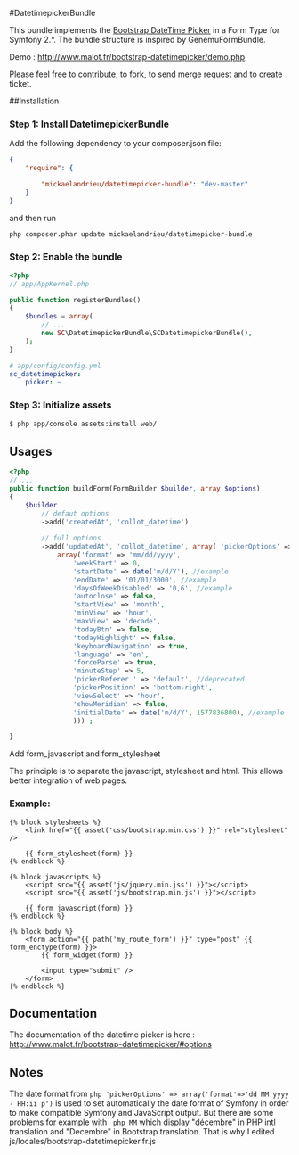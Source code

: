 #DatetimepickerBundle

This bundle implements the [Bootstrap DateTime Picker](https://github.com/smalot/bootstrap-datetimepicker) in a Form Type for Symfony 2.*. The bundle structure is inspired by GenemuFormBundle.

Demo : http://www.malot.fr/bootstrap-datetimepicker/demo.php

Please feel free to contribute, to fork, to send merge request and to create ticket.

##Installation

### Step 1: Install DatetimepickerBundle

Add the following dependency to your composer.json file:

``` json
{
    "require": {

        "mickaelandrieu/datetimepicker-bundle": "dev-master"
    }
}
```

and then run

```bash
php composer.phar update mickaelandrieu/datetimepicker-bundle
```

### Step 2: Enable the bundle

``` php
<?php
// app/AppKernel.php

public function registerBundles()
{
    $bundles = array(
        // ...
        new SC\DatetimepickerBundle\SCDatetimepickerBundle(),
    );
}
```

``` yml
# app/config/config.yml
sc_datetimepicker:
    picker: ~
```

### Step 3: Initialize assets

``` bash
$ php app/console assets:install web/
```

## Usages

``` php
<?php
// ...
public function buildForm(FormBuilder $builder, array $options)
{
    $builder
        // defaut options
        ->add('createdAt', 'collot_datetime') 
        
        // full options
        ->add('updatedAt', 'collot_datetime', array( 'pickerOptions' =>
            array('format' => 'mm/dd/yyyy',
                'weekStart' => 0,
                'startDate' => date('m/d/Y'), //example
                'endDate' => '01/01/3000', //example
                'daysOfWeekDisabled' => '0,6', //example
                'autoclose' => false,
                'startView' => 'month',
                'minView' => 'hour',
                'maxView' => 'decade',
                'todayBtn' => false,
                'todayHighlight' => false,
                'keyboardNavigation' => true,
                'language' => 'en',
                'forceParse' => true,
                'minuteStep' => 5,
                'pickerReferer ' => 'default', //deprecated
                'pickerPosition' => 'bottom-right',
                'viewSelect' => 'hour',
                'showMeridian' => false,
                'initialDate' => date('m/d/Y', 1577836800), //example
                ))) ; 

}
```

Add form_javascript and form_stylesheet

The principle is to separate the javascript, stylesheet and html.
This allows better integration of web pages.

### Example:

``` twig
{% block stylesheets %}
    <link href="{{ asset('css/bootstrap.min.css') }}" rel="stylesheet" />
    
    {{ form_stylesheet(form) }}
{% endblock %}

{% block javascripts %}
    <script src="{{ asset('js/jquery.min.jss') }}"></script>
    <script src="{{ asset('js/bootstrap.min.js') }}"></script>
    
    {{ form_javascript(form) }}
{% endblock %}

{% block body %}
    <form action="{{ path('my_route_form') }}" type="post" {{ form_enctype(form) }}>
        {{ form_widget(form) }}

        <input type="submit" />
    </form>
{% endblock %}
```

## Documentation

The documentation of the datetime picker is here : http://www.malot.fr/bootstrap-datetimepicker/#options

## Notes

The date format from ``` php 'pickerOptions' => array('format'=>'dd MM yyyy - HH:ii p') ``` is used to set automatically the date format of Symfony in order to make compatible Symfony and JavaScript output.
But there are some problems for example with ``` php MM``` which display "décembre" in PHP intl translation and "Decembre" in Bootstrap translation. That is why I edited js/locales/bootstrap-datetimepicker.fr.js

